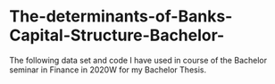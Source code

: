 # The-determinants-of-Banks-Capital-Structure-Bachelor-
The following data set and code I have used in course of the Bachelor seminar in Finance in 2020W for my Bachelor Thesis.
